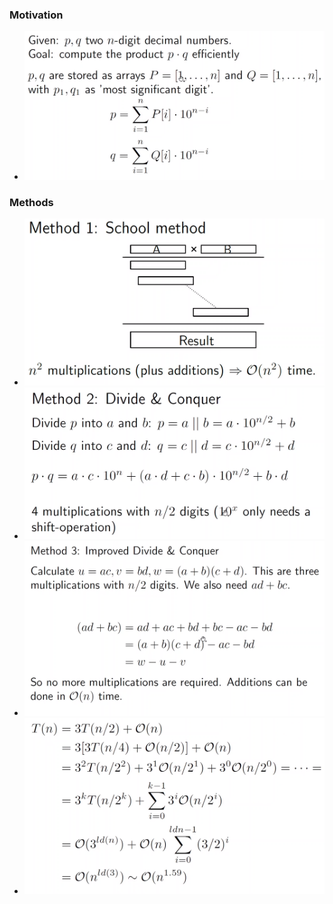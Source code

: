 ### Motivation
+ ![](Pasted%20image%2020221203231404.png)

### Methods
+ ![](Pasted%20image%2020221203231416.png)
+ ![](Pasted%20image%2020221203231815.png)
+ ![](Pasted%20image%2020221203232301.png)
+ ![](Pasted%20image%2020221203232402.png)